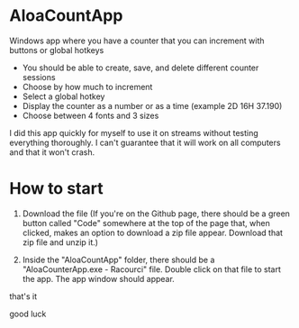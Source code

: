 # AloaCountApp

Windows app where you have a counter that you can increment with buttons or global hotkeys
- You should be able to create, save, and delete different counter sessions
- Choose by how much to increment
- Select a global hotkey
- Display the counter as a number or as a time (example 2D 16H 37.190)
- Choose between 4 fonts and 3 sizes

I did this app quickly for myself to use it on streams without testing everything thoroughly.
I can't guarantee that it will work on all computers and that it won't crash.

# How to start

1) Download the file
(If you're on the Github page, there should be a green button called "Code" somewhere at the top of the page that, when clicked, makes an option to download a zip file appear. Download that zip file and unzip it.)

2) Inside the "AloaCountApp" folder, there should be a "AloaCounterApp.exe - Racourci" file. Double click on that file to start the app. The app window should appear.

that's it

good luck

